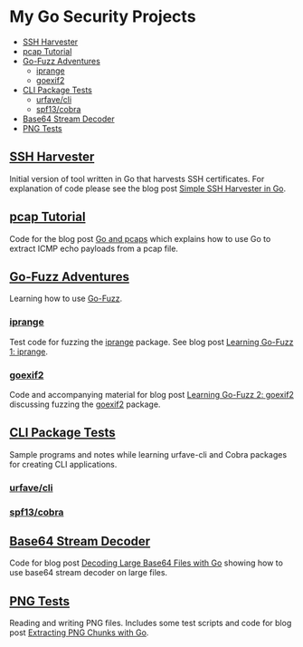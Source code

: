 # My Go Security Projects

<!-- MarkdownTOC -->

- [SSH Harvester](#ssh-harvester)
- [pcap Tutorial](#pcap-tutorial)
- [Go-Fuzz Adventures](#go-fuzz-adventures)
    - [iprange](#iprange)
    - [goexif2](#goexif2)
- [CLI Package Tests](#cli-package-tests)
    - [urfave/cli](#urfavecli)
    - [spf13/cobra](#spf13cobra)
- [Base64 Stream Decoder](#base64-stream-decoder)
- [PNG Tests](#png-tests)

<!-- /MarkdownTOC -->

<a id="ssh-harvester"></a>
## [SSH Harvester](ssh-harvester)
Initial version of tool written in Go that harvests SSH certificates. For explanation of code please see the blog post [Simple SSH Harvester in Go][go-sshharvester].

<a id="pcap-tutorial"></a>
## [pcap Tutorial](pcap-tutorial)
Code for the blog post [Go and pcaps][go-pcap] which explains how to use Go to extract ICMP echo payloads from a pcap file.

<a id="go-fuzz-adventures"></a>
## [Go-Fuzz Adventures](go-fuzz)
Learning how to use [Go-Fuzz][go-fuzz-github].

<a id="iprange"></a>
### [iprange](go-fuzz/iprange)
Test code for fuzzing the [iprange][iprange-github] package. See blog post [Learning Go-Fuzz 1: iprange][iprange-blog].

<a id="goexif2"></a>
### [goexif2](go-fuzz/goexif2)
Code and accompanying material for blog post [Learning Go-Fuzz 2: goexif2][goexif2-blog] discussing fuzzing the [goexif2][goexif2-github] package.

<a id="cli-package-tests"></a>
## [CLI Package Tests](cli-package-tests)
Sample programs and notes while learning urfave-cli and Cobra packages for creating CLI applications.

<a id="urfavecli"></a>
### [urfave/cli](cli-package-tests/urfave-cli)

<a id="spf13cobra"></a>
### [spf13/cobra](cli-package-tests/spf13-cobra)

<a id="base64-stream-decoder"></a>
## [Base64 Stream Decoder](base64-stream-decoder/b64-stream-decoder.go)
Code for blog post [Decoding Large Base64 Files with Go][go-base64-decoder] showing how to use base64 stream decoder on large files.

<a id="png-tests"></a>
## [PNG Tests](png-tests)
Reading and writing PNG files. Includes some test scripts and code for blog post [Extracting PNG Chunks with Go][go-png-chunk].

<!-- Links -->

[go-pcap]: https://parsiya.net/blog/2017-12-03-go-and-pcaps/
[go-sshharvester]: https://parsiya.net/blog/2017-12-28-simple-ssh-harvester-in-go/
[go-base64-decoder]: https://parsiya.net/blog/2018-01-19-decoding-large-base64-files-with-go/
[go-png-chunk]: https://parsiya.net/blog/2018-02-25-extracting-png-chunks-with-go/
[go-fuzz-github]: https://github.com/dvyukov/go-fuzz
[iprange-github]: https://github.com/malfunkt/iprange
[iprange-blog]: https://parsiya.net/blog/2018-04-29-learning-go-fuzz-1-iprange/
[goexif2-github]: https://github.com/xor-gate/goexif2
[goexif2-blog]: https://parsiya.net/blog/2018-05-05-learning-go-fuzz-2-goexif2/
